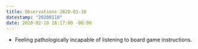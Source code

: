 ```yaml
---
title: Observations 2020-01-10
datestamp: "20200110"
date: 2020-02-10 16:17:00 -06:00
---
```


- Feeling pathologically incapable of listening to board game instructions.
